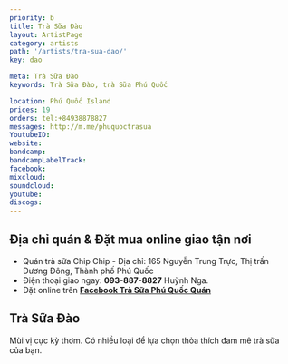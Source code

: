 ```yaml
---
priority: b
title: Trà Sữa Đào
layout: ArtistPage
category: artists
path: '/artists/tra-sua-dao/'
key: dao

meta: Trà Sữa Đào
keywords: Trà Sữa Đào, trà Sữa Phú Quốc

location: Phú Quốc Island
prices: 19
orders: tel:+84938878827
messages: http://m.me/phuquoctrasua
YoutubeID: 
website: 
bandcamp: 
bandcampLabelTrack: 
facebook: 
mixcloud: 
soundcloud: 
youtube: 
discogs: 
---
```


## Địa chỉ quán & Đặt mua online giao tận nơi

- Quán trà sữa Chip Chip - Địa chỉ: 165 Nguyễn Trung Trực, Thị trấn Dương Đông, Thành phố Phú Quốc
- Điện thoại giao ngay: **093-887-8827** Huỳnh Nga.
- Đặt online trên [**Facebook Trà Sữa Phú Quốc Quán**](https://www.facebook.com/phuquoctrasua)


## Trà Sữa Đào

Mùi vị cực kỳ thơm. Có nhiều loại để lựa chọn thỏa thích đam mê trà sữa của bạn.